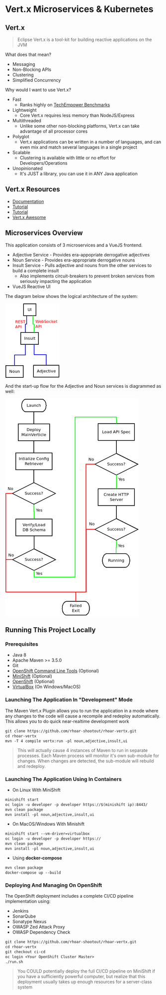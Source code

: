 # Vert.x Microservices & Kubernetes

## Vert.x
> Eclipse Vert.x is a tool-kit for building reactive applications on the JVM

What does that mean?

* Messaging
* Non-Blocking APIs
* Clustering
* Simplified Concurrency

Why would I want to use Vert.x?

* Fast
  * Ranks highly on [TechEmpower Benchmarks](https://www.techempower.com/benchmarks/)
* Lightweight
  * Core Vert.x requires less memory than NodeJS/Express
* Multithreaded
  * Unlike some other non-blocking platforms, Vert.x can take advantage of all processor cores
* Polyglot
  * Vert.x applications can be written in a number of languages, and can even mix and match several languages in a single project
* Scalable
  * Clustering is available with little or no effort for Developers/Operations
* Unopinionated
  * It's JUST a library, you can use it in ANY Java application

## Vert.x Resources
* [Documentation](http://vertx.io/)
* [Tutorial](https://vertx.io/docs/guide-for-java-devs/)
* [Tutorial](https://developers.redhat.com/promotions/building-reactive-microservices-in-java/)
* [Vert.x Awesome](https://github.com/vert-x3/vertx-awesome/)

## Microservices Overview
This application consists of 3 microservices and a VueJS frontend. 

* Adjective Service - Provides era-appopriate derrogative adjectives
* Noun Service - Provides era-appropriate derrogative nouns
* Insult Service - Pulls adjective and nouns from the other services to build a complete insult
  * Also implements circuit-breakers to prevent broken services from seriously impacting the application
* VueJS Reactive UI

The diagram below shows the logical architecture of the system:

![Logical Architecture](Documentation/Logical_Architecture.png)

And the start-up flow for the Adjective and Noun services is diagrammed as well:

![Start Up Flow](Documentation/Adjective_and_Noun_Startup_Flowchart.png)

## Running This Project Locally

### Prerequisites
* Java 8
* Apache Maven >= 3.5.0
* Git
* [OpenShift Command Line Tools](https://github.com/openshift/origin/releases) (Optional)
* [MiniShift](https://github.com/minishift/minishift/releases) (Optional)
* [OpenShift](https://github.com/openshift/origin) (Optional)
* [VirtualBox](http://www.virtualbox.org) (On Windows/MacOS)

### Launching The Application In "Development" Mode
The Maven Vert.x Plugin allows you to run the application in a mode where any changes to the code
will cause a recompile and redeploy automatically. This allows you to do quick near-realtime 
development work
```
git clone https://github.com/rhoar-shootout/rhoar-vertx.git
cd rhoar-vertx
mvn -T 4 compile vertx:run -pl noun,adjective,insult,ui
```
> This will actually cause 4 instances of Maven to run in separate processes.
> Each Maven process will monitor it's own sub-module for changes. When
> changes are detected, the sub-module will rebuild and redeploy.

### Launching The Application Using In Containers
* On Linux With MiniShift
```
minishift start
oc login -u developer -p developer https://$(minishift ip):8443/
mvn clean package
mvn install -pl noun,adjective,insult,ui
```

* On MacOS/Windows With Minishift
```
minishift start --vm-driver=virtualbox
oc login -u developer -p developer https://
mvn clean package
mvn install -pl noun,adjective,insult,ui
```

* Using **docker-compose**
```
mvn clean package
docker-compose up --build 
```

### Deploying And Managing On OpenShift
The OpenShift deployment includes a complete CI/CD pipeline implementation using:
* Jenkins
* SonarQube
* Sonatype Nexus
* OWASP Zed Attack Proxy
* OWASP Dependency Check

```
git clone https://github.com/rhoar-shootout/rhoar-vertx.git
cd rhoar-vertx
git checkout ci-cd
oc login <Your OpenShift Cluster Master>
./run.sh
```

> You COULD potentially deploy the full CI/CD pipeline on MiniShift if you have 
> a sufficiently powerful computer, but realize that this deployment usually
> takes up enough resources for a server-class system